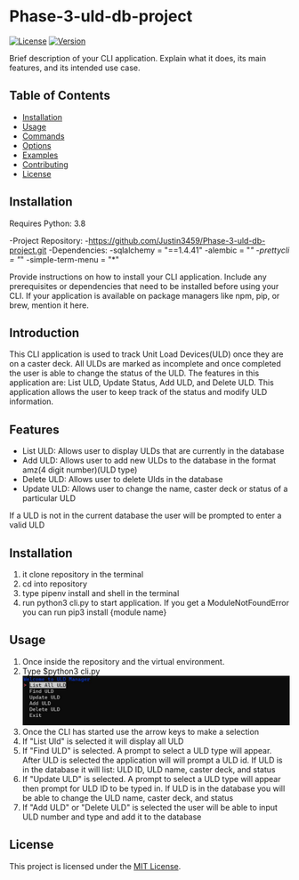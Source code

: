 # Phase-3-uld-db-project

[![License](https://img.shields.io/badge/license-MIT-blue.svg)](LICENSE)
[![Version](https://img.shields.io/badge/version-v1.0.0-green.svg)](https://semver.org/)

Brief description of your CLI application. Explain what it does, its main features, and its intended use case.

## Table of Contents

- [Installation](#installation)
- [Usage](#usage)
- [Commands](#commands)
- [Options](#options)
- [Examples](#examples)
- [Contributing](#contributing)
- [License](#license)

## Installation
Requires Python: 3.8

-Project Repository: 
    -https://github.com/Justin3459/Phase-3-uld-db-project.git
-Dependencies:
    -sqlalchemy = "==1.4.41"
    -alembic = "*"
    -prettycli = "*"
    -simple-term-menu = "*"


Provide instructions on how to install your CLI application. Include any prerequisites or dependencies that need to be installed before using your CLI. If your application is available on package managers like npm, pip, or brew, mention it here.

## Introduction
This CLI application is used to track Unit Load Devices(ULD) once they are on a caster deck. All ULDs are marked as incomplete and once completed the user is able to change the status of the ULD. The features in this application are: List ULD, Update Status, Add ULD, and Delete ULD. This application allows the user to keep track of the status and modify ULD information.

## Features

- List ULD: Allows user to display ULDs that are currently in the database
- Add ULD: Allows user to add new ULDs to the database in the format amz(4 digit number)(ULD type)
- Delete ULD: Allows user to delete Ulds in the database
- Update ULD: Allows user to change the name, caster deck or status of a particular ULD

If a ULD is not in the current database the user will be prompted to enter a valid ULD

## Installation

1. it clone repository in the terminal
2. cd into repository
3. type pipenv install and shell in the terminal
4. run python3 cli.py to start application. If you get a ModuleNotFoundError you can run pip3 install {module name}

## Usage

1. Once inside the repository and the virtual environment. 
2. Type $python3 cli.py
![Start up](image.png)
3. Once the CLI has started use the arrow keys to make a selection
4. If "List Uld" is selected it will display all ULD 
5. If "Find ULD" is selected. A prompt to select a ULD type will appear. After ULD is selected the application will will prompt a ULD id. If ULD is in the database it will list: ULD ID, ULD name, caster deck, and status
6. If "Update ULD" is selected. A prompt to select a ULD type will appear then prompt for ULD ID to be typed in. If ULD is in the database you will be able to change the ULD name, caster deck, and status
7. If "Add ULD" or "Delete ULD" is selected the user will be able to input ULD number and type and add it to the database

## License

This project is licensed under the [MIT License](LICENSE).